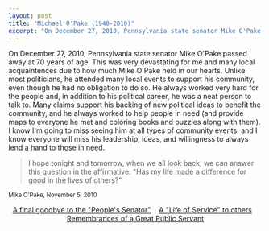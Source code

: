```yaml
---
layout: post
title: "Michael O'Pake (1940-2010)"
excerpt: "On December 27, 2010, Pennsylvania state senator Mike O'Pake passed away at 70 years of age.  I know I'm going to miss seeing him at all types of community events, and I know everyone will miss his leadership, ideas, and willingness to always lend a hand to those in need."
---
```

On December 27, 2010, Pennsylvania state senator Mike O'Pake passed away at 70 years of age. This was very devastating for me and many local acquaintences due to how much Mike O'Pake held in our hearts. Unlike most politicians, he attended many local events to support his community, even though he had no obligation to do so. He always worked very hard for the people and, in addition to his political career, he was a neat person to talk to. Many claims support his backing of new political ideas to benefit the community, and he always worked to help people in need (and provide maps to everyone he met and coloring books and puzzles along with them). I know I'm going to miss seeing him at all types of community events, and I know everyone will miss his leadership, ideas, and willingness to always lend a hand to those in need.

<!--
<p style="text-align: center;"><a href="http://www.senator-opake.com/"><img src="http://www.senator-opake.com/opake.gif" style="width: 600px; height: 670; border-style: none;"></a><br><em>(Sen. O'Pake serving meals at a Senior Center in 1999; <nobr>credit: <a href="http://www.senator-opake.com/">senator-opake.com</a></nobr>)</em></p>
-->

> I hope tonight and tomorrow, when we all look back, we can answer this question in the affirmative: "Has my life made a difference for good in the lives of others?"

<p><small>Mike O'Pake, November 5, 2010</small></p>

<p style="text-align: center;"><a href="http://www.wfmz.com/berksnews/26351462/detail.html"><nobr>A final goodbye to the "People's Senator"</nobr></a> &nbsp;&nbsp; <a href="http://readingeagle.com/article.aspx?id=276505"><nobr>A "Life of Service" to others</nobr></a> &nbsp;&nbsp; <a href="http://readingeagle.com/article.aspx?id=276219"><nobr>Remembrances of a Great Public Servant</nobr></a></p>